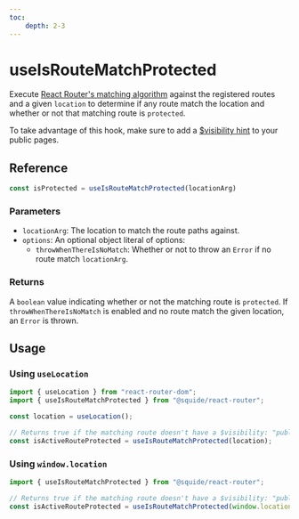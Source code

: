 ```yaml
---
toc:
    depth: 2-3
---
```


# useIsRouteMatchProtected

Execute [React Router's matching algorithm](https://reactrouter.com/en/main/utils/match-routes) against the registered routes and a given `location` to determine if any route match the location and whether or not that matching route is `protected`.

To take advantage of this hook, make sure to add a [$visibility hint](../runtime/runtime-class.md#register-a-public-route) to your public pages.

## Reference

```ts
const isProtected = useIsRouteMatchProtected(locationArg)
```

### Parameters

- `locationArg`: The location to match the route paths against.
- `options`: An optional object literal of options:
    - `throwWhenThereIsNoMatch`: Whether or not to throw an `Error` if no route match `locationArg`.

### Returns

A `boolean` value indicating whether or not the matching route is `protected`. If `throwWhenThereIsNoMatch` is enabled and no route match the given location, an `Error` is thrown.

## Usage

### Using `useLocation`

```ts
import { useLocation } from "react-router-dom";
import { useIsRouteMatchProtected } from "@squide/react-router";

const location = useLocation();

// Returns true if the matching route doesn't have a $visibility: "public" property.
const isActiveRouteProtected = useIsRouteMatchProtected(location);
```

### Using `window.location`

```ts
import { useIsRouteMatchProtected } from "@squide/react-router";

// Returns true if the matching route doesn't have a $visibility: "public" property.
const isActiveRouteProtected = useIsRouteMatchProtected(window.location);
```
